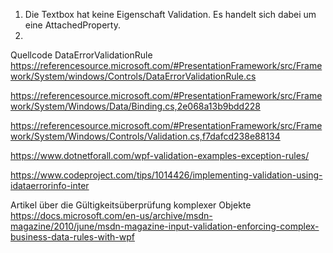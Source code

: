 ﻿
1. Die Textbox hat keine Eigenschaft Validation. Es handelt sich dabei um eine AttachedProperty.
2. 





Quellcode DataErrorValidationRule
https://referencesource.microsoft.com/#PresentationFramework/src/Framework/System/windows/Controls/DataErrorValidationRule.cs

https://referencesource.microsoft.com/#PresentationFramework/src/Framework/System/Windows/Data/Binding.cs,2e068a13b9bdd228

https://referencesource.microsoft.com/#PresentationFramework/src/Framework/System/Windows/Controls/Validation.cs,f7dafcd238e88134




https://www.dotnetforall.com/wpf-validation-examples-exception-rules/

https://www.codeproject.com/tips/1014426/implementing-validation-using-idataerrorinfo-inter

Artikel über die Gültigkeitsüberprüfung komplexer Objekte
https://docs.microsoft.com/en-us/archive/msdn-magazine/2010/june/msdn-magazine-input-validation-enforcing-complex-business-data-rules-with-wpf


